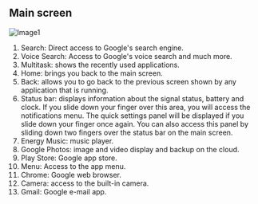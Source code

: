 ## Main screen

![Image1](http://static.energysistem.com/images/manuals/42547/587cee8e0882c.jpg) 

1. Search: Direct access to Google's search engine.
2. Voice Search: Access to Google's voice search and much more.
3. Multitask: shows the recently used applications.
4. Home: brings you back to the main screen.
5. Back: allows you to go back to the previous screen shown by any application that is running.
6. Status bar: displays information about the signal status, battery and clock. If you slide down your finger over this area, you will access the notifications menu. The quick settings panel will be displayed if you slide down your finger once again. You can also access this panel by sliding down two fingers over the status bar on the main screen.
7. Energy Music: music player.
8. Google Photos: image and video display and backup on the cloud.
9. Play Store: Google app store.
10. Menu: Access to the app menu.
11. Chrome: Google web browser.
12. Camera: access to the built-in camera.
13. Gmail: Google e-mail app.

